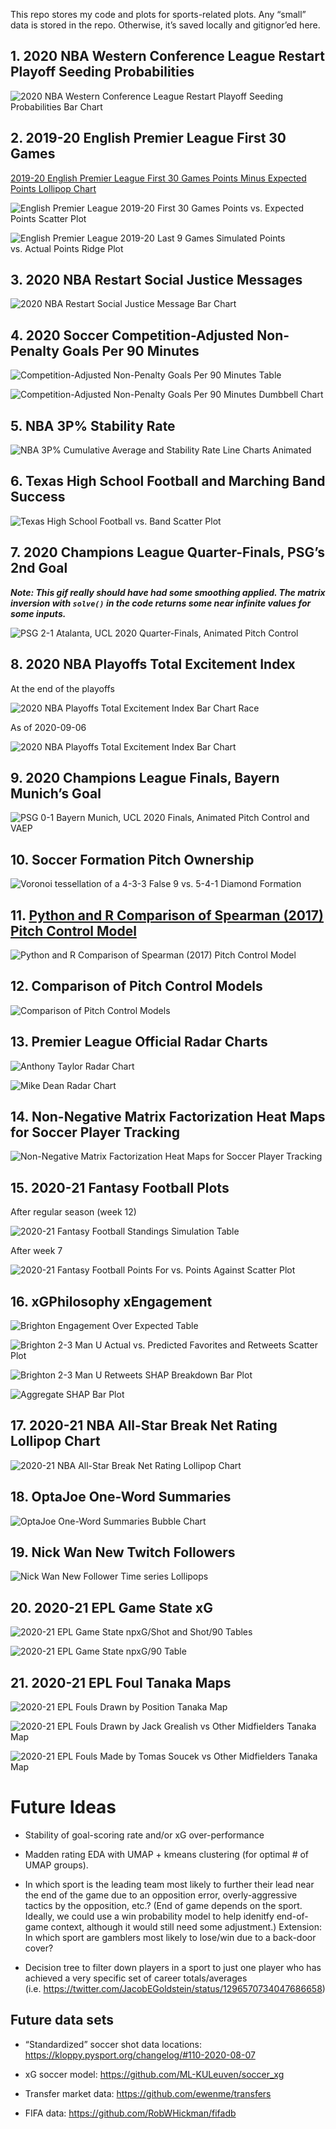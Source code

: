 
This repo stores my code and plots for sports-related plots. Any “small”
data is stored in the repo. Otherwise, it’s saved locally and
gitignor’ed here.

## 1. 2020 NBA Western Conference League Restart Playoff Seeding Probabilities

![2020 NBA Western Conference League Restart Playoff Seeding
Probabilities Bar
Chart](01-nba_seed_p/nba_seed_p.png "2020 NBA Western Conference League Restart Playoff Seeding Probabilities Bar Chart")

## 2. 2019-20 English Premier League First 30 Games

[2019-20 English Premier League First 30 Games Points Minus Expected
Points Lollipop
Chart](02-epl_since_break/epl_before_break_pts_minus_xpts.png "2019-20 English Premier League First 30 Games Points Minus Expected Points Lollipop Chart")

![English Premier League 2019-20 First 30 Games Points vs. Expected
Points Scatter
Plot](02-epl_since_break/epl_before_break_pts_vs_xpts.png "English Premier League 2019-20 First 30 Games Points vs. Expected Points Scatter Plot")

![English Premier League 2019-20 Last 9 Games Simulated Points
vs. Actual Points Ridge
Plot](02-epl_since_break/epl_after_break_pts_sim.png "English Premier League 2019-20 Last 9 Games Simulated Points vs. Actual Points Ridge Plot")

## 3. 2020 NBA Restart Social Justice Messages

![2020 NBA Restart Social Justice Message Bar
Chart](03-2020_nba_social_justice/2020_nba_social_justice.png "2020 NBA Restart Social Justice Message Bar Chart")

## 4. 2020 Soccer Competition-Adjusted Non-Penalty Goals Per 90 Minutes

![Competition-Adjusted Non-Penalty Goals Per 90 Minutes
Table](04-2020_ucl_npg90_adj/04_ucl_npg90_adj.utf8.png "Competition-Adjusted Non-Penalty Goals Per 90 Minutes Table")

![Competition-Adjusted Non-Penalty Goals Per 90 Minutes Dumbbell
Chart](04-2020_ucl_npg90_adj/ucl_npg90_adj.png "Competition-Adjusted Non-Penalty Goals Per 90 Minutes Dumbbell Chart")

## 5. NBA 3P% Stability Rate

![NBA 3P% Cumulative Average and Stability Rate Line Charts
Animated](05-nba_3fg_stability/nba_3p_stability.gif "NBA 3P% Cumulative Average and Stability Rate Line Charts Animated")

## 6. Texas High School Football and Marching Band Success

![Texas High School Football vs. Band Scatter
Plot](06-tx_hs/tx_hs_fb_band.png "Texas High School Football vs. Band Scatter Plot")

## 7. 2020 Champions League Quarter-Finals, PSG’s 2nd Goal

***Note: This gif really should have had some smoothing applied. The
matrix inversion with `solve()` in the code returns some near infinite
values for some inputs.***

![PSG 2-1 Atalanta, UCL 2020 Quarter-Finals, Animated Pitch
Control](07-2020_ucl_psg_ata/ucl_2020_psg_atl.gif "PSG 2-1 Atalanta, UCL 2020 Quarter-Finals, Animated Pitch Control")

## 8. 2020 NBA Playoffs Total Excitement Index

At the end of the playoffs

![2020 NBA Playoffs Total Excitement Index Bar Chart
Race](08-2020_nba_playoffs_excitement_index/2020_nba_playoffs_excitement_index_20201010.gif "2020 NBA Playoffs Total Excitement Index Bar Chart Race")

As of 2020-09-06

![2020 NBA Playoffs Total Excitement Index Bar
Chart](08-2020_nba_playoffs_excitement_index/2020_nba_playoffs_excitement_index_20200907.png "2020 NBA Playoffs Total Excitement Index Bar Chart")

## 9. 2020 Champions League Finals, Bayern Munich’s Goal

![PSG 0-1 Bayern Munich, UCL 2020 Finals, Animated Pitch Control and
VAEP](09-2020_ucl_psg_mun_w_vaep/ucl_2020_psg_mun.gif "PSG 0-1 Bayern Munich, UCL 2020 Finals, Animated Pitch Control and VAEP")

## 10. Soccer Formation Pitch Ownership

![Voronoi tessellation of a 4-3-3 False 9 vs. 5-4-1 Diamond
Formation](10-soccer_formations/4-3-3-falsenineattack_v_5-4-1-diamond.png "Voronoi tessellation of a 4-3-3 False 9 vs. 5-4-1 Diamond Formation")

## 11. [Python and R Comparison of Spearman (2017) Pitch Control Model](https://tonyelhabr.rbind.io/post/soccer-pitch-control-r/)

![Python and R Comparison of Spearman (2017) Pitch Control
Model](11-pitch_control_spearman/viz_pc_823_combined.png "Python and R Comparison of Spearman (2017) Pitch Control Model")

## 12. Comparison of Pitch Control Models

![Comparison of Pitch Control
Models](12-pitch_control_compare/pc_fb_v_spearman___fb_v_vor.gif "Comparison of Pitch Control Models")

## 13. Premier League Official Radar Charts

![Anthony Taylor Radar
Chart](13-soccer_refs/Anthony%20Taylor_w_logo.png "Anthony Taylor Radar Chart")

![Mike Dean Radar
Chart](13-soccer_refs/Mike%20Dean_w_logo.png "Mike Dean Radar Chart")

## 14. Non-Negative Matrix Factorization Heat Maps for Soccer Player Tracking

![Non-Negative Matrix Factorization Heat Maps for Soccer Player
Tracking](14-soccer_nnmf/viz_nnmf_dimensions_1to9_r_smooth.jpg "Non-Negative Matrix Factorization Heat Maps for Soccer Player Tracking")

## 15. 2020-21 Fantasy Football Plots

After regular season (week 12)

![2020-21 Fantasy Football Standings Simulation
Table](15-2020_ff/viz_standings_tile_2020.png "2020-21 Fantasy Football Standings Simulation Table")

After week 7

![2020-21 Fantasy Football Points For vs. Points Against Scatter
Plot](15-2020_ff/viz_scores_cusum_2020-07.png "2020-21 Fantasy Football Points For vs. Points Against Scatter Plot")

## 16. xGPhilosophy xEngagement

![Brighton Engagement Over Expected
Table](16-xGPhilosopy/tb_ex.png "Brighton Engagement Over Expected Table")

![Brighton 2-3 Man U Actual vs. Predicted Favorites and Retweets Scatter
Plot](16-xGPhilosopy/viz_preds_ex.png "Brighton 2-3 Man U Actual vs. Predicted Favorites and Retweets Scatter Plot")

![Brighton 2-3 Man U Retweets SHAP Breakdown Bar
Plot](16-xGPhilosopy/viz_shap_ex.png "Brighton 2-3 Man U Actual vs. Retweets SHAP Breakdown Bar Plot")

![Aggregate SHAP Bar
Plot](16-xGPhilosopy/viz_shap_agg.png "Aggregate SHAP Bar Plot")

## 17. 2020-21 NBA All-Star Break Net Rating Lollipop Chart

![2020-21 NBA All-Star Break Net Rating Lollipop
Chart](17-nba_allstar_break_nrtg/viz_nba_allstar_break_2021.png "2020-21 NBA All-Star Break Net Rating Lollipop Chart")

## 18. OptaJoe One-Word Summaries

![OptaJoe One-Word Summaries Bubble
Chart](18-OptaJoe/bubble_optajoe_wide_w_logo.png "OptaJoe One-Word Summaries Bubble Chart")

## 19. Nick Wan New Twitch Followers

![Nick Wan New Follower Time series
Lollipops](19-nickwan/nick_wan_twitch_followers_w_sliced.png "Nick Wan New Follower Time series Lollipops")

## 20. 2020-21 EPL Game State xG

![2020-21 EPL Game State npxG/Shot and Shot/90
Tables](20-202021_epl_xg_stats/viz_shot_quality_efficiency_2020_w_logo.png "2020-21 EPL Game State npxG/Shot and Shot/90 Tables")

![2020-21 EPL Game State npxG/90
Table](20-202021_epl_xg_stats/viz_npxg_p90_diff_2020_w_logo.png "2020-21 EPL Game State npxG/90 Table")

## 21. 2020-21 EPL Foul Tanaka Maps

![2020-21 EPL Fouls Drawn by Position Tanaka
Map](21-202021_epl_heatmap/viz_fouled_by_pos_w_logo.png "2020-21 EPL Fouls Drawn by Position Tanaka Map")

![2020-21 EPL Fouls Drawn by Jack Grealish vs Other Midfielders Tanaka
Map](21-202021_epl_heatmap/viz_fouled_w_logo.png "2020-21 EPL Fouls Drawn by Jack Grealish vs Other Midfielders Tanaka Map")

![2020-21 EPL Fouls Made by Tomas Soucek vs Other Midfielders Tanaka
Map](21-202021_epl_heatmap/viz_fouler_w_logo.png "2020-21 EPL Fouls Made by Tomas Soucek vs Other Midfielders Tanaka Map")

# Future Ideas

-   Stability of goal-scoring rate and/or xG over-performance

-   Madden rating EDA with UMAP + kmeans clustering (for optimal \# of
    UMAP groups).

-   In which sport is the leading team most likely to further their lead
    near the end of the game due to an opposition error,
    overly-aggressive tactics by the opposition, etc.? (End of game
    depends on the sport. Ideally, we could use a win probability model
    to help idenitfy end-of-game context, although it would still need
    some adjustment.) Extension: In which sport are gamblers most likely
    to lose/win due to a back-door cover?

-   Decision tree to filter down players in a sport to just one player
    who has achieved a very specific set of career totals/averages
    (i.e. <https://twitter.com/JacobEGoldstein/status/1296570734047686658>)

## Future data sets

-   “Standardized” soccer shot data locations:
    <https://kloppy.pysport.org/changelog/#110-2020-08-07>

-   xG soccer model: <https://github.com/ML-KULeuven/soccer_xg>

-   Transfer market data: <https://github.com/ewenme/transfers>

-   FIFA data: <https://github.com/RobWHickman/fifadb>
